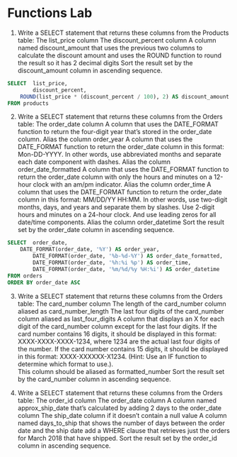 # Functions Lab

1. Write a SELECT statement that returns these columns from the Products table:
The list_price column
The discount_percent column
A column named discount_amount that uses the previous two columns to calculate the discount amount 
and uses the ROUND function to round the result so it has 2 decimal digits
Sort the result set by the discount_amount column in ascending sequence. 

```sql
SELECT  list_price, 
        discount_percent,
	ROUND(list_price * (discount_percent / 100), 2) AS discount_amount
FROM products
```

2. Write a SELECT statement that returns these columns from the Orders table:
The order_date column
A column that uses the DATE_FORMAT function to return the four-digit year that’s stored in the order_date column.  Alias the column order_year
A column that uses the DATE_FORMAT function to return the order_date column in this format: Mon-DD-YYYY. 
In other words, use abbreviated months and separate each date component with dashes. Alias the column order_date_formatted
A column that uses the DATE_FORMAT function to return the order_date column with only the hours and minutes on a 12-hour clock with an am/pm indicator. 
Alias the column order_time
A column that uses the DATE_FORMAT function to return the order_date column in this format: MM/DD/YY HH:MM. In other words, use two-digit months, days, 
and years and separate them by slashes. Use 2-digit hours and minutes on a 24-hour clock. And use leading zeros for all date/time components. 
Alias the column  order_datetime
Sort the result set by the order_date column in ascending sequence. 

```sql
SELECT  order_date,
	DATE_FORMAT(order_date, '%Y') AS order_year,
        DATE_FORMAT(order_date, '%b-%d-%Y') AS order_date_formatted,
        DATE_FORMAT(order_date, '%h:%i %p') AS order_time,
        DATE_FORMAT(order_date, '%m/%d/%y %H:%i') AS order_datetime
FROM orders
ORDER BY order_date ASC
```

3. Write a SELECT statement that returns these columns from the Orders table:
The card_number column
The length of the card_number column aliased as card_number_length
The last four digits of the card_number column aliased as last_four_digits
A column that displays an X for each digit of the card_number column except for the last four digits. 
If the card number contains 16 digits, it should be displayed in this format: XXXX-XXXX-XXXX-1234, 
where 1234 are the actual last four digits of the number. If the card number contains 15 digits, 
it should be displayed in this format: XXXX-XXXXXX-X1234. (Hint: Use an IF function to determine which format to use.).  
This column should be aliased as formatted_number
Sort the result set by the card_number column in ascending sequence.


4. Write a SELECT statement that returns these columns from the Orders table:
The order_id column
The order_date column
A column named approx_ship_date that’s calculated by adding 2 days to the order_date column
The ship_date column if it doesn’t contain a null value
A column named days_to_ship that shows the number of days between the order date and the ship date
add a WHERE clause that retrieves just the orders for March 2018 that have shipped.
Sort the result set by the order_id column in ascending sequence. 

